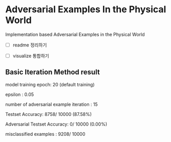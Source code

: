 # Adversarial Examples In the Physical World
Implementation based Adversarial Examples in the Physical World

- [ ] readme 정리하기

- [ ] visualize 통합하기


## Basic Iteration Method result
model training epoch: 20 (default training)

epsilon : 0.05

number of adversarial example iteration : 15

Testset Accuracy: 8758/ 10000 (87.58%)

Adversarial Testset Accuracy: 0/ 10000 (0.00%)

misclassified examples : 9208/ 10000

